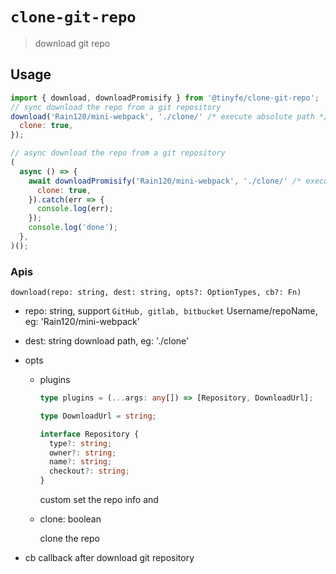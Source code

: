 # `clone-git-repo`

> download git repo

## Usage

```js
import { download, downloadPromisify } from '@tinyfe/clone-git-repo';
// sync download the repo from a git repository
download('Rain120/mini-webpack', './clone/' /* execute absolute path */, {
  clone: true,
});

// async download the repo from a git repository
(
  async () => {
    await downloadPromisify('Rain120/mini-webpack', './clone/' /* execute absolute path */, {
      clone: true,
    }).catch(err => {
      console.log(err);
    });
    console.log('done');
  },
)();
```

### Apis

`download(repo: string, dest: string, opts?: OptionTypes, cb?: Fn)`

- repo: string, support `GitHub, gitlab, bitbucket`
  Username/repoName, eg: 'Rain120/mini-webpack'
- dest: string
  download path, eg: './clone'

- opts

  - plugins

    ```ts
    type plugins = (...args: any[]) => [Repository, DownloadUrl];

    type DownloadUrl = string;

    interface Repository {
      type?: string;
      owner?: string;
      name?: string;
      checkout?: string;
    }
    ```

    custom set the repo info and

  - clone: boolean

    clone the repo

- cb
  callback after download git repository
